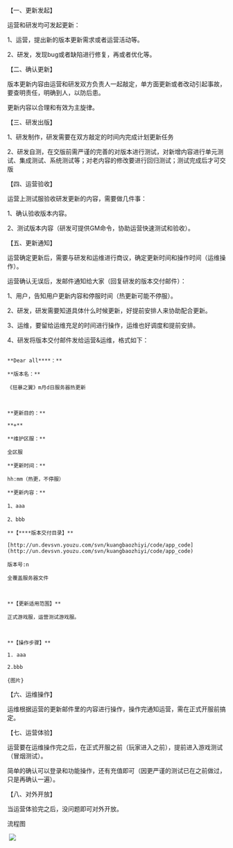   
【一、更新发起】

运营和研发均可发起更新：

1、运营，提出新的版本更新需求或者运营活动等。

2、研发，发现bug或者缺陷进行修复，再或者优化等。

  

【二、确认更新】

版本更新内容由运营和研发双方负责人一起敲定，单方面更新或者改动引起事故，要查明责任，明确到人，以防后患。

更新内容以合理和有效为主旋律。

  

【三、研发出版】

1、研发制作，研发需要在双方敲定的时间内完成计划更新任务

2、研发自测，在交版前需严谨的完善的对版本进行测试，对新增内容进行单元测试、集成测试、系统测试等；对老内容的修改要进行回归测试；测试完成后才可交版

  

【四、运营验收】

运营上测试服验收研发更新的内容，需要做几件事：

1、确认验收版本内容。

2、测试版本内容（研发可提供GM命令，协助运营快速测试和验收）。

  

【五、更新通知】

运营确定更新后，需要与研发和运维进行商议，确定更新时间和操作时间（运维操作）。

运营确认无误后，发邮件通知给大家（回复研发的版本交付邮件）：

1、用户，告知用户更新内容和停服时间（热更新可能不停服）。

2、研发，研发需要知道具体什么时候更新，好提前安排人来协助配合更新。

3、运维，要留给运维充足的时间进行操作，运维也好调度和提前安排。

4、研发将版本交付邮件发给运营&运维，格式如下：

  

```

**Dear all****：**

**版本名：**

《狂暴之翼》m月d日服务器热更新

  

**更新目的：**

**+**

**维护区服：**

全区服

**更新时间：**

hh:mm（热更，不停服）

**更新内容：**

1、aaa

2、bbb

**【****版本交付目录】**

[http://un.devsvn.youzu.com/svn/kuangbaozhiyi/code/app_code](http://un.devsvn.youzu.com/svn/kuangbaozhiyi/code/app_code)

版本号:n

全覆盖服务器文件

  

**【更新适用范围】**

正式游戏服，运营测试游戏服。

  

**【操作步骤】**

1. aaa

2.bbb

{图片}

```

  

【六、运维操作】

运维根据运营的更新邮件里的内容进行操作，操作完通知运营，需在正式开服前搞定。

  

【七、运营体验】

运营要在运维操作完之后，在正式开服之前（玩家进入之前），提前进入游戏测试（冒烟测试）。

简单的确认可以登录和功能操作，还有充值即可（因更严谨的测试已在之前做过，只是再确认一遍）。

  

【八、对外开放】

当运营体验完之后，没问题即可对外开放。

  

流程图

  

 ![](https://sunxvming.com/imgs/0.15413482416903723.png)